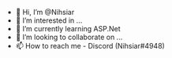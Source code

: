 - 👋 Hi, I’m @Nihsiar
- 👀 I’m interested in ...
- 🌱 I’m currently learning ASP.Net
- 💞️ I’m looking to collaborate on ...
- 📫 How to reach me - Discord (Nihsiar#4948)

<!---
Nihsiar/Nihsiar is a ✨ special ✨ repository because its `README.md` (this file) appears on your GitHub profile.
You can click the Preview link to take a look at your changes.
--->

